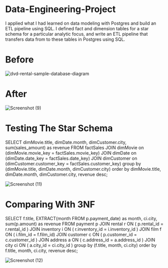# Data-Engineering-Project
I applied what I had learned on data modeling with Postgres and build an ETL pipeline using SQL. I defined fact and dimension tables for a star schema for a particular analytic focus, and write an ETL pipeline that transfers data from to these tables in Postgres using SQL.
#  Before 
![dvd-rental-sample-database-diagram](https://user-images.githubusercontent.com/105324794/213901023-2e3fe6cb-b290-4038-be07-87e2f01212cb.png)
#  After 
![Screenshot (9)](https://user-images.githubusercontent.com/105324794/213901037-338882ce-c65b-4ed6-b050-4d86db75a4a4.png)
#  Testing The Star Schema 

SELECT dimMovie.title, dimDate.month, dimCustomer.city, sum(sales_amount) as revenue
FROM factSales 
JOIN dimMovie    on (dimMovie.movie_key      = factSales.movie_key)
JOIN dimDate     on (dimDate.date_key         = factSales.date_key)
JOIN dimCustomer on (dimCustomer.customer_key = factSales.customer_key)
group by (dimMovie.title, dimDate.month, dimCustomer.city)
order by dimMovie.title, dimDate.month, dimCustomer.city, revenue desc;


![Screenshot (11)](https://user-images.githubusercontent.com/105324794/213901066-f727ff85-ecee-4de9-ac07-25360b624e8b.png)

# Comparing With 3NF

SELECT f.title, EXTRACT(month FROM p.payment_date) as month, ci.city, sum(p.amount) as revenue
FROM payment p
JOIN rental r    ON ( p.rental_id = r.rental_id )
JOIN inventory i ON ( r.inventory_id = i.inventory_id )
JOIN film f ON ( i.film_id = f.film_id)
JOIN customer c  ON ( p.customer_id = c.customer_id )
JOIN address a ON ( c.address_id = a.address_id )
JOIN city ci ON ( a.city_id = ci.city_id )
group by (f.title, month, ci.city)
order by f.title, month, ci.city, revenue desc;

![Screenshot (12)](https://user-images.githubusercontent.com/105324794/213901097-45fa6983-9223-4e70-8d1e-b8fa4d8b81c2.png)


